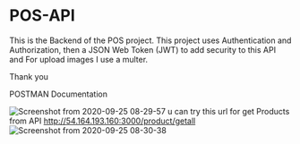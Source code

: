 # POS-API
This is the Backend of the POS project.
This project uses Authentication and Authorization, then a JSON Web Token (JWT) to add security to this API and For upload images I use a multer.


Thank you

POSTMAN Documentation

![Screenshot from 2020-09-25 08-29-57](https://user-images.githubusercontent.com/49190810/94216438-876bd100-ff09-11ea-9b80-b7123150e298.png)
u can try this url for get Products from API http://54.164.193.160:3000/product/getall
![Screenshot from 2020-09-25 08-30-38](https://user-images.githubusercontent.com/49190810/94216443-8a66c180-ff09-11ea-9659-c140bfee3c08.png)
